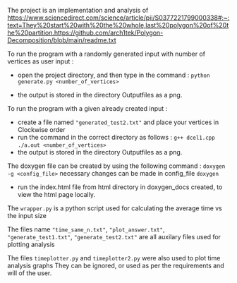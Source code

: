 The project is an implementation and analysis of https://www.sciencedirect.com/science/article/pii/S0377221799000338#:~:text=They%20start%20with%20the%20whole,last%20polygon%20of%20the%20partition.https://github.com/arch1tek/Polygon-Decomposition/blob/main/readme.txt


To run the program with a randomly generated input with number of vertices  as user input : 

- open the project directory, and then type in the command :
    ```python generate.py <number_of_vertices>```

- the output is stored in the directory Outputfiles as a png.

To run the program with a given already created input :

- create a file named ` "generated_test2.txt" ` and place your vertices in Clockwise order
- run the command in the correct directory as follows :
    ``` g++ dcel1.cpp ```
    ``` ./a.out <number_of_vertices> ```
- the output is stored in the directory Outputfiles as a png.

The doxygen file can be created by using the following command : 
     ``` doxygen -g <config_file> ```
necessary changes can be made in config_file
     ``` doxygen ```
- run the index.html file from html directory in doxygen_docs created, to view the html page locally.




The ` wrapper.py ` is a python script used for calculating the average time vs the input size

The files name ` "time_same_n.txt" `, ` "plot_answer.txt" `, ` "generate_test1.txt" `, ` "generate_test2.txt" ` are all auxilary files used for plotting analysis

The files ` timeplotter.py ` and ` timeplotter2.py ` were also used to plot time analysis graphs
They can be ignored, or used as per the requirements and will of the user.

